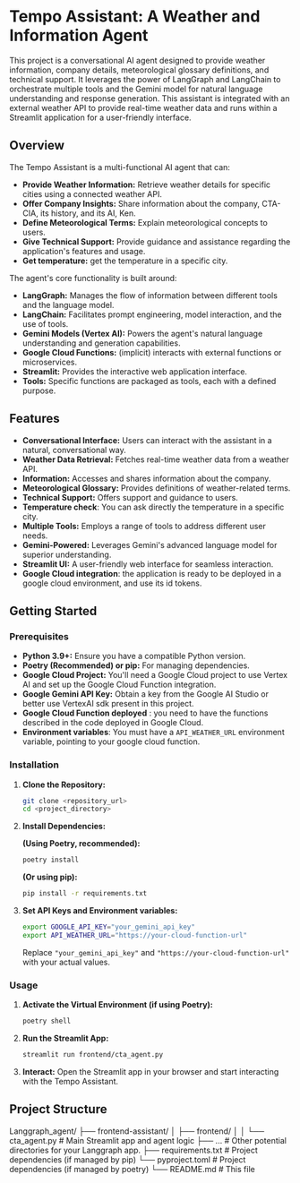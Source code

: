 # Tempo Assistant: A Weather and Information Agent

This project is a conversational AI agent designed to provide weather information, company details, meteorological glossary definitions, and technical support. It leverages the power of LangGraph and LangChain to orchestrate multiple tools and the Gemini model for natural language understanding and response generation. This assistant is integrated with an external weather API to provide real-time weather data and runs within a Streamlit application for a user-friendly interface.

## Overview

The Tempo Assistant is a multi-functional AI agent that can:

*   **Provide Weather Information:** Retrieve weather details for specific cities using a connected weather API.
*   **Offer Company Insights:** Share information about the company, CTA-CIA, its history, and its AI, Ken.
*   **Define Meteorological Terms:** Explain meteorological concepts to users.
*   **Give Technical Support:** Provide guidance and assistance regarding the application's features and usage.
* **Get temperature:** get the temperature in a specific city.

The agent's core functionality is built around:

*   **LangGraph:** Manages the flow of information between different tools and the language model.
*   **LangChain:** Facilitates prompt engineering, model interaction, and the use of tools.
*   **Gemini Models (Vertex AI):** Powers the agent's natural language understanding and generation capabilities.
*   **Google Cloud Functions:** (implicit) interacts with external functions or microservices.
*   **Streamlit:** Provides the interactive web application interface.
*   **Tools:** Specific functions are packaged as tools, each with a defined purpose.

## Features

*   **Conversational Interface:** Users can interact with the assistant in a natural, conversational way.
*   **Weather Data Retrieval:** Fetches real-time weather data from a weather API.
*   **Information:** Accesses and shares information about the company.
*   **Meteorological Glossary:** Provides definitions of weather-related terms.
*   **Technical Support:** Offers support and guidance to users.
* **Temperature check**: You can ask directly the temperature in a specific city.
*   **Multiple Tools:** Employs a range of tools to address different user needs.
*   **Gemini-Powered:** Leverages Gemini's advanced language model for superior understanding.
*   **Streamlit UI:**  A user-friendly web interface for seamless interaction.
* **Google Cloud integration**: the application is ready to be deployed in a google cloud environment, and use its id tokens.

## Getting Started

### Prerequisites

*   **Python 3.9+:** Ensure you have a compatible Python version.
*   **Poetry (Recommended) or pip:**  For managing dependencies.
*   **Google Cloud Project:**  You'll need a Google Cloud project to use Vertex AI and set up the Google Cloud Function integration.
*   **Google Gemini API Key:** Obtain a key from the Google AI Studio or better use VertexAI sdk present in this project.
*   **Google Cloud Function deployed** : you need to have the functions described in the code deployed in Google Cloud.
*   **Environment variables**: You must have a `API_WEATHER_URL` environment variable, pointing to your google cloud function.

### Installation

1.  **Clone the Repository:**

    ```bash
    git clone <repository_url>
    cd <project_directory>
    ```

2.  **Install Dependencies:**

    **(Using Poetry, recommended):**

    ```bash
    poetry install
    ```

    **(Or using pip):**

    ```bash
    pip install -r requirements.txt
    ```

3.  **Set API Keys and Environment variables:**

    ```bash
    export GOOGLE_API_KEY="your_gemini_api_key"
    export API_WEATHER_URL="https://your-cloud-function-url"
    ```

    Replace `"your_gemini_api_key"` and `"https://your-cloud-function-url"` with your actual values.

### Usage

1.  **Activate the Virtual Environment (if using Poetry):**

    ```bash
    poetry shell
    ```

2.  **Run the Streamlit App:**

    ```bash
    streamlit run frontend/cta_agent.py
    ```

3.  **Interact:** Open the Streamlit app in your browser and start interacting with the Tempo Assistant.

## Project Structure

Langgraph_agent/ 
├── frontend-assistant/ │ 
├── frontend/ │ 
│ └── cta_agent.py # Main Streamlit app and agent logic 
├── ... # Other potential directories for your Langgraph app. 
├── requirements.txt # Project dependencies (if managed by pip) 
└── pyproject.toml # Project dependencies (if managed by poetry) 
└── README.md # This file